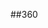 ##360




<script src="//360.vizor.io/scripts/embed.js" data-vizorurl="https://360.vizor.io/embed/v/dak1r" ></script>



